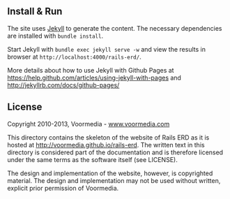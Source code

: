 Install & Run
-------

The site uses [Jekyll](http://jekyllrb.com/docs/home/) to generate the content.
The necessary dependencies are installed with `bundle install`.

Start Jekyll with `bundle exec jekyll serve -w` and view the results in browser at
`http://localhost:4000/rails-erd/`.

More details about how to use Jekyll with Github Pages at
https://help.github.com/articles/using-jekyll-with-pages and http://jekyllrb.com/docs/github-pages/


License
-------

Copyright 2010-2013, Voormedia - www.voormedia.com

This directory contains the skeleton of the website of Rails ERD as it is hosted
at http://voormedia.github.io/rails-erd. The written text in this directory is
considered part of the documentation and is therefore licensed under the same
terms as the software itself (see LICENSE).

The design and implementation of the website, however, is copyrighted
material. The design and implementation may not be used without written,
explicit prior permission of Voormedia.
